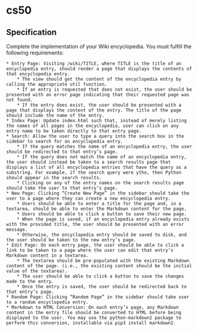 # cs50
## Specification
Complete the implementation of your Wiki encyclopedia. You must fulfill the following requirements:

    * Entry Page: Visiting /wiki/TITLE, where TITLE is the title of an encyclopedia entry, should render a page that displays the contents of that encyclopedia entry.
        * The view should get the content of the encyclopedia entry by calling the appropriate util function.
        * If an entry is requested that does not exist, the user should be presented with an error page indicating that their requested page was not found.
        * If the entry does exist, the user should be presented with a page that displays the content of the entry. The title of the page should include the name of the entry.
    * Index Page: Update index.html such that, instead of merely listing the names of all pages in the encyclopedia, user can click on any entry name to be taken directly to that entry page.
    * Search: Allow the user to type a query into the search box in the sidebar to search for an encyclopedia entry.
        * If the query matches the name of an encyclopedia entry, the user should be redirected to that entry’s page.
        * If the query does not match the name of an encyclopedia entry, the user should instead be taken to a search results page that displays a list of all encyclopedia entries that have the query as a substring. For example, if the search query were ytho, then Python should appear in the search results.
        * Clicking on any of the entry names on the search results page should take the user to that entry’s page.
    * New Page: Clicking “Create New Page” in the sidebar should take the user to a page where they can create a new encyclopedia entry.
        * Users should be able to enter a title for the page and, in a textarea, should be able to enter the Markdown content for the page.
        * Users should be able to click a button to save their new page.
        * When the page is saved, if an encyclopedia entry already exists with the provided title, the user should be presented with an error message.
        * Otherwise, the encyclopedia entry should be saved to disk, and the user should be taken to the new entry’s page.
    * Edit Page: On each entry page, the user should be able to click a link to be taken to a page where the user can edit that entry’s Markdown content in a textarea.
        * The textarea should be pre-populated with the existing Markdown content of the page. (i.e., the existing content should be the initial value of the textarea).
        * The user should be able to click a button to save the changes made to the entry.
        * Once the entry is saved, the user should be redirected back to that entry’s page.
    * Random Page: Clicking “Random Page” in the sidebar should take user to a random encyclopedia entry.
    * Markdown to HTML Conversion: On each entry’s page, any Markdown content in the entry file should be converted to HTML before being displayed to the user. You may use the python-markdown2 package to perform this conversion, installable via pip3 install markdown2. 
